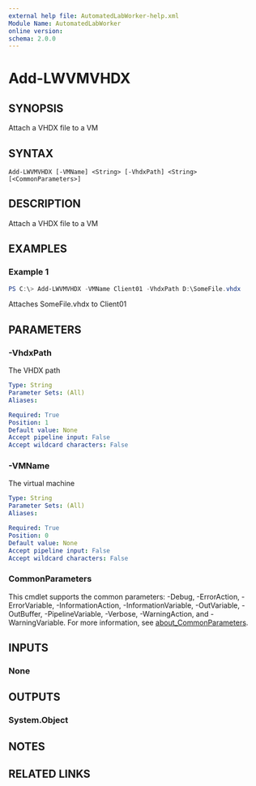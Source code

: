 ```yaml
---
external help file: AutomatedLabWorker-help.xml
Module Name: AutomatedLabWorker
online version:
schema: 2.0.0
---
```


# Add-LWVMVHDX

## SYNOPSIS
Attach a VHDX file to a VM

## SYNTAX

```
Add-LWVMVHDX [-VMName] <String> [-VhdxPath] <String> [<CommonParameters>]
```

## DESCRIPTION
Attach a VHDX file to a VM

## EXAMPLES

### Example 1
```powershell
PS C:\> Add-LWVMVHDX -VMName Client01 -VhdxPath D:\SomeFile.vhdx
```

Attaches SomeFile.vhdx to Client01

## PARAMETERS

### -VhdxPath
The VHDX path

```yaml
Type: String
Parameter Sets: (All)
Aliases:

Required: True
Position: 1
Default value: None
Accept pipeline input: False
Accept wildcard characters: False
```

### -VMName
The virtual machine

```yaml
Type: String
Parameter Sets: (All)
Aliases:

Required: True
Position: 0
Default value: None
Accept pipeline input: False
Accept wildcard characters: False
```

### CommonParameters
This cmdlet supports the common parameters: -Debug, -ErrorAction, -ErrorVariable, -InformationAction, -InformationVariable, -OutVariable, -OutBuffer, -PipelineVariable, -Verbose, -WarningAction, and -WarningVariable. For more information, see [about_CommonParameters](http://go.microsoft.com/fwlink/?LinkID=113216).

## INPUTS

### None
## OUTPUTS

### System.Object
## NOTES

## RELATED LINKS
